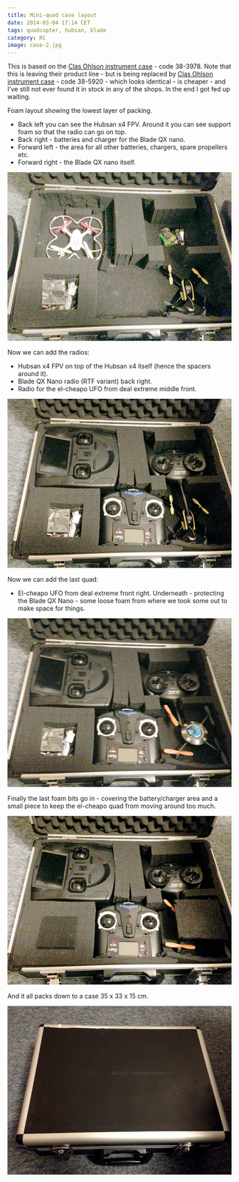 ```yaml
---
title: Mini-quad case layout
date: 2014-03-04 17:14 CET
tags: quadcopter, hubsan, blade
category: RC
image: case-2.jpg
---
```



This is based on the [Clas Ohlson instrument case](http://www.clasohlson.com/no/Instrumentkoffert/38-3978) - code 38-3978. Note that this is leaving their product line - but is being replaced by [Clas Ohlson instrument case](http://www.clasohlson.com/no/Instrumentkoffert/38-5920) - code 38-5920 - which looks identical - is cheaper - and I've still not ever found it in stock in any of the shops. In the end I got fed up waiting.

Foam layout showing the lowest layer of packing.

* Back left you can see the Hubsan x4 FPV. Around it you can see support foam so that the radio can go on top.
* Back right - batteries and charger for the Blade QX nano.
* Forward left - the area for all other batteries, chargers, spare propellers etc.
* Forward right - the Blade QX nano itself.

![Foam layout showing the lowest layer of packing](case-1.jpg 'Foam layout showing the lowest layer of packing')

Now we can add the radios:

* Hubsan x4 FPV on top of the Hubsan x4 itself (hence the spacers around it).
* Blade QX Nano radio (RTF variant) back right.
* Radio for the el-cheapo UFO from deal extreme middle front.

![Foam layout showing the second layer of packing](case-2.jpg 'Foam layout showing the second layer of packing')

Now we can add the last quad:

* El-cheapo UFO from deal extreme front right. Underneath - protecting the Blade QX Nano - some loose foam from where we took some out to make space for things.

![Foam layout showing the third layer of packing](case-3.jpg 'Foam layout showing the third layer of packing')

Finally the last foam bits go in - covering the battery/charger area and a small piece to keep the el-cheapo quad from moving around too much.

![Foam layout showing the top layer of packing](case-packed.jpg 'Foam layout showing the top layer of packing')

And it all packs down to a case 35 x 33 x 15 cm.

![Closed case](case.jpg 'Closed case')
